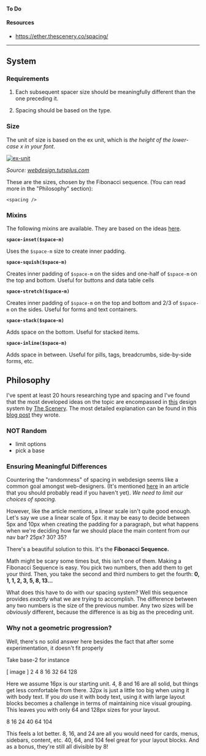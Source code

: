 #### To Do

#### Resources

-   https://ether.thescenery.co/spacing/

---

## System

### Requirements

1. Each subsequent spacer size should be meaningfully different than the one preceding it.

2. Spacing should be based on the type.

### Size

The unit of size is based on the ex unit, which is _the height of the lower-case x in your font_.

[![ex-unit](/img/ex-unit.png)](https://www.disturbancesinthewash.net/journal/2012/8/11/how-to-add-an-image-with-link-in-markdown.html)

_Source: [webdesign.tutsplus.com](https://webdesign.tutsplus.com/articles/7-css-units-you-might-not-know-about--cms-22573)_

These are the sizes, chosen by the Fibonacci sequence. (You can read more in the "Philosophy" section):

```
<spacing />
```

### Mixins

The following mixins are available. They are based on the ideas [here](https://medium.com/eightshapes-llc/space-in-design-systems-188bcbae0d62).

**`space-inset($space-m)`**

Uses the `$space-m` size to create inner padding.

**`space-squish($space-m)`**

Creates inner padding of `$space-m` on the sides and one-half of `$space-m` on the top and bottom. Useful for buttons and data table cells

**`space-stretch($space-m)`**

Creates inner padding of `$space-m` on the top and bottom and 2/3 of `$space-m` on the sides. Useful for forms and text containers.

**`space-stack($space-m)`**

Adds space on the bottom. Useful for stacked items.

**`space-inline($space-m)`**

Adds space in between. Useful for pills, tags, breadcrumbs, side-by-side forms, etc.

## Philosophy

I've spent at least 20 hours researching type and spacing and I've found that the most developed ideas on the topic are encompassed in [this](https://ether.thescenery.co/spacing/) design system by [The Scenery](https://thescenery.co/). The most detailed explanation can be found in this [blog post](https://medium.com/@ethersystem/generating-design-system-spacing-aa69714160bc) they wrote.

### NOT Random

-   limit options
-   pick a base

### Ensuring Meaningful Differences

Countering the "randomness" of spacing in webdesign seems like a common goal amongst web-designers. (It's mentioned [here](https://medium.com/eightshapes-llc/space-in-design-systems-188bcbae0d62) in an article that you should probably read if you haven't yet). _We need to limit our choices of spacing._

However, like the article mentions, a linear scale isn't quite good enough. Let's say we use a linear scale of 5px. it may be easy to decide between 5px and 10px when creating the padding for a paragraph, but what happens when we're deciding how far we should place the main content from our nav bar? 25px? 30? 35?

There's a beautiful solution to this. It's the **Fibonacci Sequence.**

Math might be scary some times but, this isn't one of them. Making a Fibonacci Sequence is easy. You pick two numbers, then add them to get your third. Then, you take the second and third numbers to get the fourth: **0, 1, 1, 2, 3, 5, 8, 13...**

What does this have to do with our spacing system? Well this sequence provides _exactly_ what we are trying to accomplish. The difference between any two numbers is the size of the previous number. Any two sizes will be _obviously_ different, because the difference is as big as the preceding unit.

### Why not a geometric progression?

Well, there's no solid answer here besides the fact that after some experimentation, it doesn't fit properly

Take base-2 for instance

[ image ] 2 4 8 16 32 64 128

Here we assume 16px is our starting unit. 4, 8 and 16 are all solid, but things get less comfortable from there. 32px is just a little too big when using it with body text. If you _do_ use it with body text, using it with large layout blocks becomes a challenge in terms of maintaining nice visual grouping. This leaves you with only 64 and 128px sizes for your layout.

8 16 24 40 64 104

This feels a lot better. 8, 16, and 24 are all you would need for cards, menus, sidebars, content, etc. 40, 64, and 104 feel great for your layout blocks. And as a bonus, they're still all divisible by 8!
